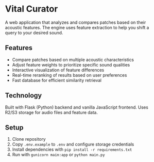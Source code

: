 # Vital Curator

A web application that analyzes and compares patches based on their acoustic features. The engine uses feature extraction to help you shift a query to your desired sound.

## Features

- Compare patches based on multiple acoustic characteristics
- Adjust feature weights to prioritize specific sound qualities
- Interactive visualization of feature differences
- Real-time reranking of results based on user preferences
- Fast database for efficient similarity retrieval

## Technology

Built with Flask (Python) backend and vanilla JavaScript frontend. Uses R2/S3 storage for audio files and feature data.

## Setup

1. Clone repository
2. Copy `.env.example` to `.env` and configure storage credentials
3. Install dependencies with `pip install -r requirements.txt`
4. Run with `gunicorn main:app` or `python main.py` 